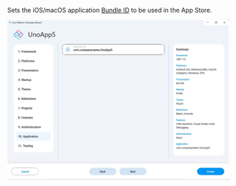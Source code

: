 Sets the iOS/macOS application [Bundle ID](https://developer.apple.com/documentation/appstoreconnectapi/bundle_ids) to be used in the App Store.

![](assets/application.jpg)
